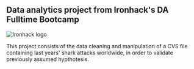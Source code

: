 ## Data analytics project from Ironhack's DA Fulltime Bootcamp

![Ironhack logo](https://www.fundacionuniversia.net/wp-content/uploads/2017/09/ironhack_logo.jpg)

This project consists of the data cleaning and manipulation of a CVS file containing last years' shark attacks worldwide, in order to validate previously assumed hypthotesis.

